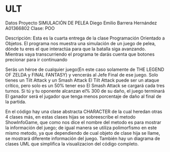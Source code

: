 # ULT
Datos Proyecto 
SIMULACIÓN DE PELEA 
Diego Emilio Barrera Hernández 
A01366802 
Clase: POO

Descripción: 
Esta es la cuarta entrega de la clase Programación Orientado a Objetos. 
El programa nos muestra una simulación de un juego de pelea, dónde tu eres el que interactúa para que la batalla siga avanzando. 
Mientras vaya transcurriendo el programa te darás cuenta que botones precionar para ir continuando

Serás un héroe de cualquier juego(En este caso solamente de THE LEGEND OF ZELDA y FINAL FANTASY) y vencerás al Jefe Final de ese juego. 
Solo tienes un Tilt Attack y un Smash Attack
El Tilt Attack puede ser un ataque crítico, pero solo es un 50% tener eso 
El Smash Attack se cargará cada tres turnos.
Si tú y tu oponente alcanzan el% 300 de su daño, el juego terminará 
El ganador será el jugador que tenga menos porcentaje de daño al final de la partida.

En el código hay una clase abstracta CHARACTER de la cual heredan otras 4 clases más, en estas clases hijas se sobreescribe el metodo 
ShowInfoGame, que como nos dice el nombre del metodo es para mostrar la información del juego; de igual manera se utiliza polimorfismo 
en este mismo metodo, ya que dependiendo de cual objeto de clase hija se llame, se mostrará diferente información del juego. 
También hay un diagrama de clases UML que simplifica la visualizacion del código completo.
